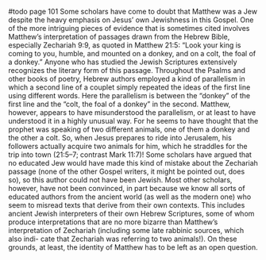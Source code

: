 #todo page 101
Some scholars have come to doubt that Matthew was a Jew despite the heavy emphasis
on Jesus’ own Jewishness in this Gospel. One of the more intriguing pieces of evidence that
is sometimes cited involves Matthew’s interpretation of passages drawn from the Hebrew
Bible, especially Zechariah 9:9, as quoted in Matthew 21:5: “Look your king is coming to
you, humble, and mounted on a donkey, and on a colt, the foal of a donkey.”
Anyone who has studied the Jewish Scriptures extensively recognizes the literary form of
this passage. Throughout the Psalms and other books of poetry, Hebrew authors employed a
kind of parallelism in which a second line of a couplet simply repeated the ideas of the first
line using different words. Here the parallelism is between the “donkey” of the first line and
the “colt, the foal of a donkey” in the second.
Matthew, however, appears to have misunderstood the parallelism, or at least to have
understood it in a highly unusual way. For he seems to have thought that the prophet was
speaking of two different animals, one of them a donkey and the other a colt. So, when Jesus
prepares to ride into Jerusalem, his followers actually acquire two animals for him, which he
straddles for the trip into town (21:5–7; contrast Mark 11:7)! Some scholars have argued
that no educated Jew would have made this kind of mistake about the Zechariah passage
(none of the other Gospel writers, it might be pointed out, does so), so this author could not
have been Jewish.
Most other scholars, however, have not been convinced, in part because we know all sorts
of educated authors from the ancient world (as well as the modern one) who seem to misread
texts that derive from their own contexts. This includes ancient Jewish interpreters of their
own Hebrew Scriptures, some of whom produce interpretations that are no more bizarre than
Matthew’s interpretation of Zechariah (including some late rabbinic sources, which also indi-
cate that Zechariah was referring to two animals!). On these grounds, at least, the identity of
Matthew has to be left as an open question.